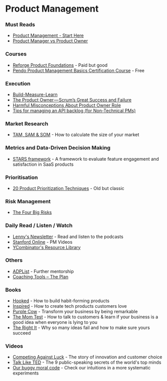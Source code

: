 # Product Management

### Must Reads
- [Product Management - Start Here](https://www.svpg.com/product-management-start-here/)
- [Product Manager vs Product Owner](https://www.svpg.com/product-manager-vs-product-owner-revisited/)

### Courses
- [Reforge Product Foundations](https://www.reforge.com/courses/product-management-foundations/details) - Paid but good 
- [Pendo Product Management Basics Certification Course](https://www.pendo.io/product-management-basics-certification/) - Free

### Execution
- [Build-Measure-Learn](https://theleanstartup.com/principles)
- [The Product Owner — Scrum’s Great Success and Failure](https://hackernoon.com/the-product-owner-scrums-great-success-and-failure-dfc12dbb3fd8)
- [Harmful Misconceptions About Product Owner Role](https://www.youtube.com/watch?v=cr2rjaGmUzo)
- [Tips for managing an API backlog (for Non-Technical PMs)](https://content.pivotal.io/practitioners/designing-developing-an-api-product-part-3-of-4)

### Market Research
- [TAM, SAM & SOM](https://www.antler.co/academy/tam-sam-som) - How to calculate the size of your market

### Metrics and Data-Driven Decision Making 
- [STARS framework](https://www.starsframework.org/) - A framework to evaluate feature engagement and satisfaction in SaaS products

### Prioritisation
- [20 Product Prioritization Techniques](https://foldingburritos.com/blog/product-prioritization-techniques/) - Old but classic

### Risk Management
- [The Four Big Risks](https://www.svpg.com/four-big-risks/)

### Daily Read / Listen / Watch
- [Lenny's Newsletter](https://www.lennysnewsletter.com/) - Read and listen to the podcasts
- [Stanford Online](https://www.youtube.com/watch?v=8jI6el_ng6I&list=PLoROMvodv4rMZs66WrOI0mRJ9placS8QP) - PM Videos
- [YCombinator's Resource Library](https://www.ycombinator.com/library)

### Others
- [ADPList](https://adplist.org/) - Further mentorship
- [Coaching Tools – The Plan](https://www.svpg.com/coaching-tools-the-plan/)

### Books
- [Hooked](https://www.nirandfar.com/hooked/) - How to build habit-forming products
- [Inspired](https://www.svpg.com/books/inspired-how-to-create-tech-products-customers-love-2nd-edition/) - How to create tech products customers love
- [Purple Cow](https://www.amazon.sg/Purple-Cow-New-Transform-Remarkable/dp/1591843170) - Transform your business by being remarkable
- [The Mom Test](https://www.momtestbook.com/) - How to talk to customers & learn if your business is a good idea when everyone is lying to you
- [The Right It](https://www.albertosavoia.com/therightit.html) - Why so many ideas fail and how to make sure yours succeed

### Videos
- [Competing Against Luck](https://www.youtube.com/watch?v=V603pf9s5WA) - The story of innovation and customer choice
- [Talk Like TED](https://www.youtube.com/watch?v=AFTPyvO6kcY) - The 9 public-speaking secrets of the world's top minds
- [Our buggy moral code](https://www.ted.com/talks/dan_ariely_our_buggy_moral_code/) - Check our intuitions in a more systematic experiments